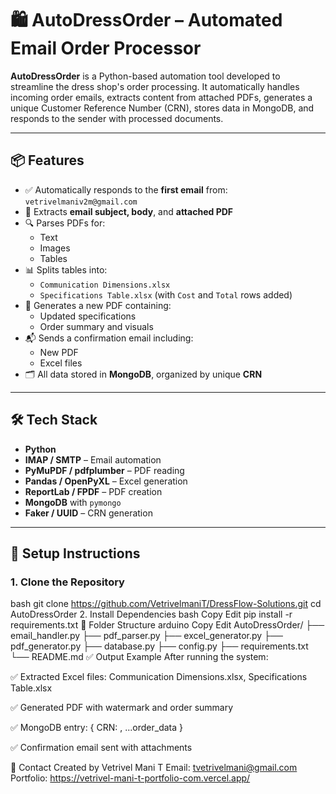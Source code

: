 # 🛍️ AutoDressOrder – Automated Email Order Processor

**AutoDressOrder** is a Python-based automation tool developed to streamline the dress shop's order processing. It automatically handles incoming order emails, extracts content from attached PDFs, generates a unique Customer Reference Number (CRN), stores data in MongoDB, and responds to the sender with processed documents.

---

## 📦 Features

- ✅ Automatically responds to the **first email** from: `vetrivelmaniv2m@gmail.com`
- 📧 Extracts **email subject, body**, and **attached PDF**
- 🔍 Parses PDFs for:
  - Text
  - Images
  - Tables
- 📊 Splits tables into:
  - `Communication Dimensions.xlsx`
  - `Specifications Table.xlsx` (with `Cost` and `Total` rows added)
- 🧾 Generates a new PDF containing:
  - Updated specifications
  - Order summary and visuals
- 📬 Sends a confirmation email including:
  - New PDF
  - Excel files
- 🗂️ All data stored in **MongoDB**, organized by unique **CRN**

---

## 🛠️ Tech Stack

- **Python**
- **IMAP / SMTP** – Email automation
- **PyMuPDF / pdfplumber** – PDF reading
- **Pandas / OpenPyXL** – Excel generation
- **ReportLab / FPDF** – PDF creation
- **MongoDB** with `pymongo`
- **Faker / UUID** – CRN generation

---

## 🚀 Setup Instructions

### 1. Clone the Repository

bash
git clone https://github.com/VetrivelmaniT/DressFlow-Solutions.git
cd AutoDressOrder
2. Install Dependencies
bash
Copy
Edit
pip install -r requirements.txt
📁 Folder Structure
arduino
Copy
Edit
AutoDressOrder/
├── email_handler.py
├── pdf_parser.py
├── excel_generator.py
├── pdf_generator.py
├── database.py
├── config.py
├── requirements.txt
└── README.md
✅ Output Example
After running the system:

✅ Extracted Excel files: Communication Dimensions.xlsx, Specifications Table.xlsx

✅ Generated PDF with watermark and order summary

✅ MongoDB entry: { CRN: <unique>, ...order_data }

✅ Confirmation email sent with attachments

📧 Contact Created by Vetrivel Mani T Email: tvetrivelmani@gmail.com Portfolio: https://vetrivel-mani-t-portfolio-com.vercel.app/
